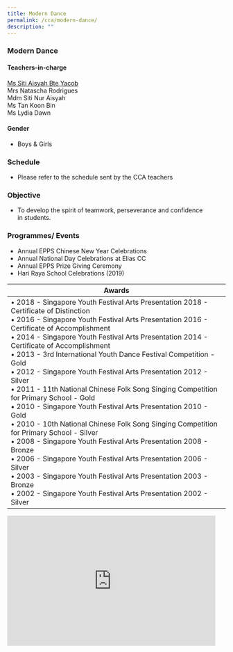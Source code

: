 ```yaml
---
title: Modern Dance
permalink: /cca/modern-dance/
description: ""
---
```

### Modern Dance

#### Teachers-in-charge

[Ms Siti Aisyah Bte Yacob](mailto:siti_aisyah_yacob@moe.edu.sg)  
Mrs Natascha Rodrigues  
Mdm Siti Nur Aisyah&nbsp;  
Ms Tan Koon Bin  
Ms Lydia Dawn
  

#### Gender

* Boys &amp; Girls

  

### Schedule

* Please refer to the schedule sent by the CCA teachers  

  

### Objective&nbsp;

* To develop the spirit of teamwork, perseverance and confidence in&nbsp;students.

### Programmes/ Events

*   Annual EPPS Chinese New Year Celebrations&nbsp;
*   Annual National Day Celebrations at Elias CC&nbsp;
*   Annual EPPS Prize Giving Ceremony&nbsp;
*   Hari Raya School Celebrations (2019)

| Awards |
|---|
| • 2018 - Singapore Youth Festival Arts Presentation 2018 - Certificate of Distinction<br>• 2016 - Singapore Youth Festival Arts Presentation 2016 - Certificate of Accomplishment<br>• 2014 - Singapore Youth Festival Arts Presentation 2014 - Certificate of Accomplishment<br>• 2013 - 3rd International Youth Dance Festival Competition - Gold<br>• 2012 - Singapore Youth Festival Arts Presentation 2012 - Silver<br>• 2011 - 11th National Chinese Folk Song Singing Competition for Primary School - Gold<br>• 2010 - Singapore Youth Festival Arts Presentation 2010 - Gold<br>• 2010 - 10th National Chinese Folk Song Singing Competition for Primary School - Silver<br>• 2008  -  Singapore Youth Festival Arts Presentation 2008 - Bronze<br>• 2006  -  Singapore Youth Festival Arts Presentation 2006 - Silver<br>• 2003  -  Singapore Youth Festival Arts Presentation 2003 - Bronze<br>• 2002  -  Singapore Youth Festival Arts Presentation 2002 - Silver |

<iframe allowfullscreen="true" height="299" width="480" frameborder="0" src="https://docs.google.com/presentation/d/e/2PACX-1vRN_uQBzs_YtfQbc_kjSzk12m-z2UvHYuUTxQVSrcRej_7pkT0cBqEYdHiEwlnpTMGqN8fV8oJ5N8YJ/embed?start=false&amp;loop=false&amp;delayms=5000"></iframe>